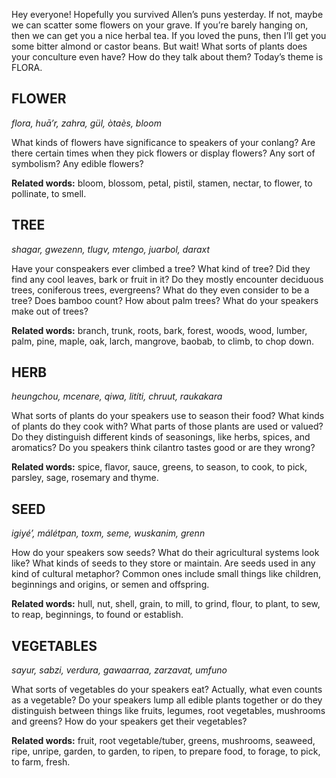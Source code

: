 Hey everyone! Hopefully you survived Allen’s puns yesterday. If not, maybe we can scatter some flowers on your grave. If you’re barely hanging on, then we can get you a nice herbal tea. If you loved the puns, then I’ll get you some bitter almond or castor beans. But wait! What sorts of plants does your conculture even have? How do they talk about them? Today’s theme is FLORA.

## FLOWER

_flora, huā’r, zahra, gül, òtaès, bloom_

What kinds of flowers have significance to speakers of your conlang? Are there certain times when they pick flowers or display flowers? Any sort of symbolism? Any edible flowers?

**Related words:** bloom, blossom, petal, pistil, stamen, nectar, to flower, to pollinate, to smell.

## TREE

_shagar, gwezenn, tlugv, mtengo, juarbol, daraxt_

Have your conspeakers ever climbed a tree? What kind of tree? Did they find any cool leaves, bark or fruit in it? Do they mostly encounter deciduous trees, coniferous trees, evergreens? What do they even consider to be a tree? Does bamboo count? How about palm trees? What do your speakers make out of trees?

**Related words:** branch, trunk, roots, bark, forest, woods, wood, lumber, palm, pine, maple, oak, larch, mangrove, baobab, to climb, to chop down.

## HERB

_heungchou, mcenare, qiwa, litíti, chruut, raukakara_

What sorts of plants do your speakers use to season their food? What kinds of plants do they cook with? What parts of those plants are used or valued? Do they distinguish different kinds of seasonings, like herbs, spices, and aromatics? Do you speakers think cilantro tastes good or are they wrong?

**Related words:** spice, flavor, sauce, greens, to season, to cook, to pick, parsley, sage, rosemary and thyme.

## SEED

_igiyé’, málétpan, toxm, seme, wuskanim, grenn_

How do your speakers sow seeds? What do their agricultural systems look like? What kinds of seeds to they store or maintain. Are seeds used in any kind of cultural metaphor? Common ones include small things like children, beginnings and origins, or semen and offspring.

**Related words:** hull, nut, shell, grain, to mill, to grind, flour, to plant, to sew, to reap, beginnings, to found or establish.

## VEGETABLES

_sayur, sabzi, verdura, gawaarraa, zarzavat, umfuno_

What sorts of vegetables do your speakers eat? Actually, what even counts as a vegetable? Do your speakers lump all edible plants together or do they distinguish between things like fruits, legumes, root vegetables, mushrooms and greens? How do your speakers get their vegetables?

**Related words:** fruit, root vegetable/tuber, greens, mushrooms, seaweed, ripe, unripe, garden, to garden, to ripen, to prepare food, to forage, to pick, to farm, fresh.
